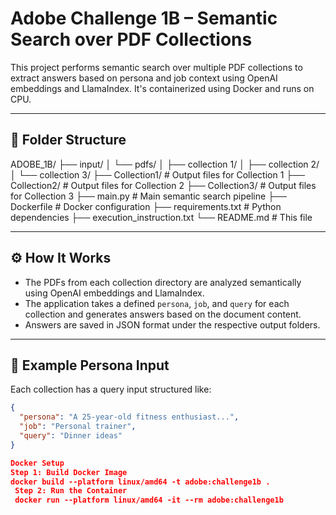 # Adobe Challenge 1B – Semantic Search over PDF Collections

This project performs semantic search over multiple PDF collections to extract answers based on persona and job context using OpenAI embeddings and LlamaIndex. It's containerized using Docker and runs on CPU.

---

## 📁 Folder Structure

ADOBE_1B/
├── input/
│ └── pdfs/
│ ├── collection 1/
│ ├── collection 2/
│ └── collection 3/
├── Collection1/ # Output files for Collection 1
├── Collection2/ # Output files for Collection 2
├── Collection3/ # Output files for Collection 3
├── main.py # Main semantic search pipeline
├── Dockerfile # Docker configuration
├── requirements.txt # Python dependencies
├── execution_instruction.txt
└── README.md # This file


---

## ⚙️ How It Works

- The PDFs from each collection directory are analyzed semantically using OpenAI embeddings and LlamaIndex.
- The application takes a defined `persona`, `job`, and `query` for each collection and generates answers based on the document content.
- Answers are saved in JSON format under the respective output folders.

---

## 🧠 Example Persona Input

Each collection has a query input structured like:

```json
{
  "persona": "A 25-year-old fitness enthusiast...",
  "job": "Personal trainer",
  "query": "Dinner ideas"
}

Docker Setup
Step 1: Build Docker Image
docker build --platform linux/amd64 -t adobe:challenge1b .
 Step 2: Run the Container
 docker run --platform linux/amd64 -it --rm adobe:challenge1b

